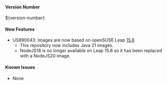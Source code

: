 #### Version Number
${version-number}

#### New Features
- US890043: Images are now based on openSUSE Leap [15.6](https://get.opensuse.org/leap/15.6/)
  - This repository now includes Java 21 images.
  - NodeJS18 is no longer available on Leap 15.6 so it has been replaced with a NodeJS20 image.

#### Known Issues
- None
